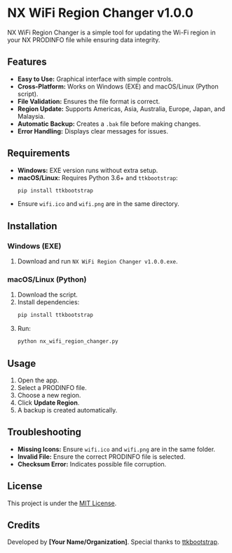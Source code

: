 # NX WiFi Region Changer v1.0.0

NX WiFi Region Changer is a simple tool for updating the Wi-Fi region in your NX PRODINFO file while ensuring data integrity.

## Features

- **Easy to Use:** Graphical interface with simple controls.
- **Cross-Platform:** Works on Windows (EXE) and macOS/Linux (Python script).
- **File Validation:** Ensures the file format is correct.
- **Region Update:** Supports Americas, Asia, Australia, Europe, Japan, and Malaysia.
- **Automatic Backup:** Creates a `.bak` file before making changes.
- **Error Handling:** Displays clear messages for issues.

## Requirements

- **Windows:** EXE version runs without extra setup.
- **macOS/Linux:** Requires Python 3.6+ and `ttkbootstrap`:
  ```bash
  pip install ttkbootstrap
  ```
- Ensure `wifi.ico` and `wifi.png` are in the same directory.

## Installation

### Windows (EXE)
1. Download and run `NX WiFi Region Changer v1.0.0.exe`.

### macOS/Linux (Python)
1. Download the script.
2. Install dependencies:
   ```bash
   pip install ttkbootstrap
   ```
3. Run:
   ```bash
   python nx_wifi_region_changer.py
   ```

## Usage

1. Open the app.
2. Select a PRODINFO file.
3. Choose a new region.
4. Click **Update Region**.
5. A backup is created automatically.

## Troubleshooting

- **Missing Icons:** Ensure `wifi.ico` and `wifi.png` are in the same folder.
- **Invalid File:** Ensure the correct PRODINFO file is selected.
- **Checksum Error:** Indicates possible file corruption.

## License

This project is under the [MIT License](LICENSE).

## Credits

Developed by **[Your Name/Organization]**. Special thanks to [ttkbootstrap](https://github.com/israel-dryer/ttkbootstrap).

